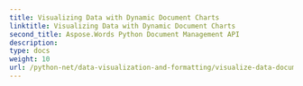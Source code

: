 ```yaml
---
title: Visualizing Data with Dynamic Document Charts
linktitle: Visualizing Data with Dynamic Document Charts
second_title: Aspose.Words Python Document Management API
description: 
type: docs
weight: 10
url: /python-net/data-visualization-and-formatting/visualize-data-document-charts/
---
```

